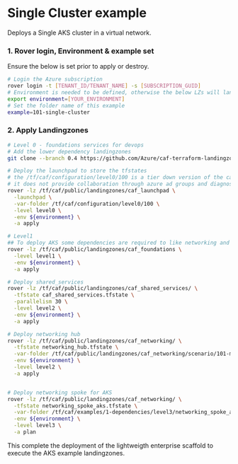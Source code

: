 # Single Cluster example

Deploys a Single AKS cluster in a virtual network.

### 1. Rover login, Environment & example set

Ensure the below is set prior to apply or destroy.

```bash
# Login the Azure subscription
rover login -t [TENANT_ID/TENANT_NAME] -s [SUBSCRIPTION_GUID]
# Environment is needed to be defined, otherwise the below LZs will land into sandpit which someone else is working on
export environment=[YOUR_ENVIRONMENT]
# Set the folder name of this example
example=101-single-cluster
```

### 2. Apply Landingzones

```bash
# Level 0 - foundations services for devops
# Add the lower dependency landingzones
git clone --branch 0.4 https://github.com/Azure/caf-terraform-landingzones.git /tf/caf/public

# Deploy the launchpad to store the tfstates
# the /tf/caf/configuration/level0/100 is a tier down version of the caf_launchpad scenario 200
# it does not provide collaboration through azure ad groups and diagnostics settings
rover -lz /tf/caf/public/landingzones/caf_launchpad \
  -launchpad \
  -var-folder /tf/caf/configuration/level0/100 \
  -level level0 \
  -env ${environment} \
  -a apply

# Level1
## To deploy AKS some dependencies are required to like networking and some accounting, security and governance services are required.
rover -lz /tf/caf/public/landingzones/caf_foundations \
  -level level1 \
  -env ${environment} \
  -a apply

# Deploy shared_services
rover -lz /tf/caf/public/landingzones/caf_shared_services/ \
  -tfstate caf_shared_services.tfstate \
  -parallelism 30 \
  -level level2 \
  -env ${environment} \
  -a apply

# Deploy networking hub
rover -lz /tf/caf/public/landingzones/caf_networking/ \
  -tfstate networking_hub.tfstate \
  -var-folder /tf/caf/public/landingzones/caf_networking/scenario/101-multi-region-hub \
  -env ${environment} \
  -level level2 \
  -a apply


# Deploy networking spoke for AKS
rover -lz /tf/caf/public/landingzones/caf_networking/ \
  -tfstate networking_spoke_aks.tfstate \
  -var-folder /tf/caf/examples/1-dependencies/level3/networking_spoke_aks \
  -env ${environment} \
  -level level3 \
  -a plan

```

This complete the deployment of the lightweigth enterprise scaffold to execute the AKS example landingzones.